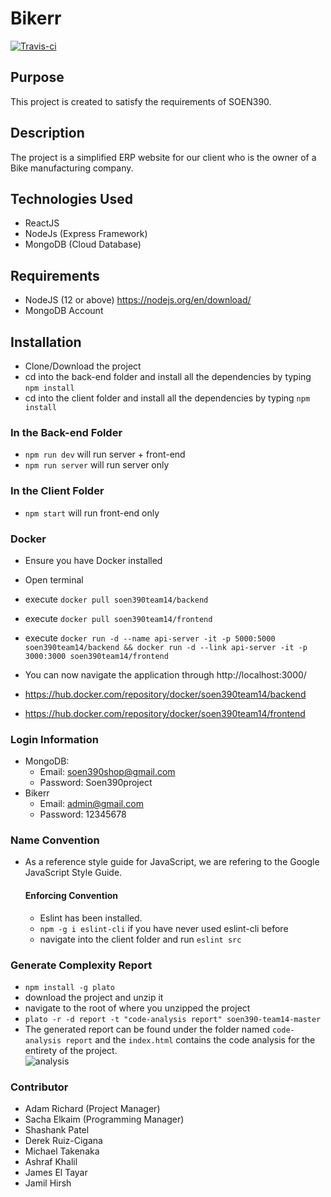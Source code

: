 # Bikerr
[![Travis-ci](https://travis-ci.com/shash3/SOEN390-team14.svg?token=yqePnie6vvPik5z1MhQa&branch=master)](https://travis-ci.com/shash3/SOEN390-team14)

## Purpose
This project is created to satisfy the requirements of SOEN390.

## Description
The project is a simplified ERP website for our client who is the owner of a Bike manufacturing company.

## Technologies Used
* ReactJS
* NodeJs (Express Framework)
* MongoDB (Cloud Database)

## Requirements
* NodeJS (12 or above) https://nodejs.org/en/download/
* MongoDB Account

## Installation
* Clone/Download the project
* cd into the back-end folder and install all the dependencies by typing `npm install`
* cd into the client folder and install all the dependencies by typing `npm install`

### In the Back-end Folder
* `npm run dev` will run server + front-end
* `npm run server` will run server only

### In the Client Folder
* `npm start` will run front-end only

### Docker
* Ensure you have Docker installed
* Open terminal
* execute `docker pull soen390team14/backend`
* execute `docker pull soen390team14/frontend`
* execute `docker run -d --name api-server -it -p 5000:5000 soen390team14/backend && docker run -d --link api-server -it -p 3000:3000 soen390team14/frontend`
* You can now navigate the application through http://localhost:3000/

* https://hub.docker.com/repository/docker/soen390team14/backend
* https://hub.docker.com/repository/docker/soen390team14/frontend

### Login Information
- MongoDB:
  - Email: soen390shop@gmail.com
  - Password: Soen390project
- Bikerr
  - Email: admin@gmail.com
  - Password: 12345678

### Name Convention
* As a reference style guide for JavaScript, we are refering to the Google JavaScript Style Guide.

  #### Enforcing Convention
  * Eslint has been installed.
  * `npm -g i eslint-cli` if you have never used eslint-cli before
  * navigate into the client folder and run `eslint src`

### Generate Complexity Report
* `npm install -g plato`
* download the project and unzip it
* navigate to the root of where you unzipped the project
* `plato -r -d report -t "code-analysis report" soen390-team14-master`
*  The generated report can be found under the folder named `code-analysis report` and the `index.html` contains the code analysis for the entirety of the project.  
 ![analysis](https://i.imgur.com/7JkdETw.png)

### Contributor
* Adam Richard (Project Manager)
* Sacha Elkaim (Programming Manager)
* Shashank Patel
* Derek Ruiz-Cigana
* Michael Takenaka 
* Ashraf Khalil	
* James	El Tayar
* Jamil	Hirsh	
